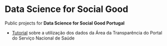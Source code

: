# Data Science for Social Good

Public projects for **Data Science for Social Good Portugal**

* <a href="Tutorial_SNS_2021-10.ipynb">Tutorial</a> sobre a utilização dos dados da Área da Transparência do Portal do Serviço Nacional de Saúde
